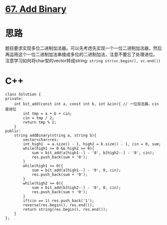# [67. Add Binary](https://leetcode.com/problems/add-binary/description/)
# 思路
题目要求实现多位二进制加法器。可以先考虑先实现一个一位二进制加法器，然后再运用这个一位二进制加法串接成多位的二进制加法，注意不要忘了处理进位。  
注意学习如何将char型的vector转成string: `string str(vc.begin(), vc.end())`
# C++
```
class Solution {
private:
    int bit_add(const int a, const int b, int &cin){ // 一位加法器，cin是进位
        int tmp = a + b + cin;
        cin = tmp / 2;
        return tmp % 2;
    }
public:
    string addBinary(string a, string b){
        vector<char>res;
        int high1  = a.size() - 1, high2 = b.size() - 1, cin = 0, sum;
        while(high1 >= 0 && high2 >= 0){
            sum = bit_add(a[high1--] - '0', b[high2--] - '0', cin);
            res.push_back(sum + '0');
        }
        while(high1 >= 0){
            sum = bit_add(a[high1--] - '0', 0, cin);
            res.push_back(sum + '0');
        }
        while(high2 >= 0){
            sum = bit_add(b[high2--] - '0', 0, cin);
            res.push_back(sum + '0');
        }
        if(cin == 1) res.push_back('1');
        reverse(res.begin(), res.end());
        return string(res.begin(), res.end());
    }
};
```
